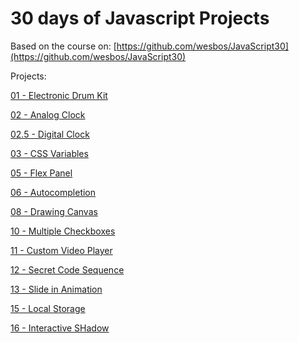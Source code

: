 # 30 days of Javascript Projects

Based on the course on: [https://github.com/wesbos/JavaScript30](https://github.com/wesbos/JavaScript30)

Projects:

[01 - Electronic Drum Kit](01%20-%20JavaScript%20Drum%20Kit/drum-kit.html)

[02 - Analog Clock](02%20-%20JS%20and%20CSS%20Clock/clock.html)

[02.5 - Digital Clock](02-5%20Digital%20Clock/index.html)

[03 - CSS Variables](03%20-%20CSS%20Variables/image.html)

[05 - Flex Panel](05%20-%20Flex%20Panel%20Gallery/flex-panel.html)

[06 - Autocompletion](06%20-%20Type%20Ahead/regexp.html)

[08 - Drawing Canvas](08%20-%20Fun%20with%20HTML5%20Canvas/canvas.html)

[10 - Multiple Checkboxes](10%20-%20Hold%20Shift%20and%20Check%20Checkboxes/checkboxes.html)

[11 - Custom Video Player](11%20-%20Custom%20Video%20Player/videoPlayer.html)

[12 - Secret Code Sequence](12%20-%20Key%20Sequence%20Detection/codeChecker.html)

[13 - Slide in Animation](13-13%20-%20Slide%20in%20on%20Scroll/index-START.html)

[15 - Local Storage](15%20-%20LocalStorage/localStorage.html)

[16 - Interactive SHadow](16%20-%20Mouse%20Move%20Shadow/shadow.html)
